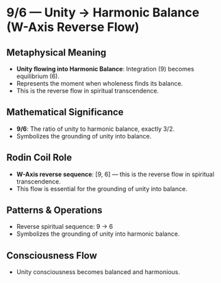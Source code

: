 # 9/6 — Unity → Harmonic Balance (W-Axis Reverse Flow)

## Metaphysical Meaning
- **Unity flowing into Harmonic Balance**: Integration (9) becomes equilibrium (6).
- Represents the moment when wholeness finds its balance.
- This is the reverse flow in spiritual transcendence.

## Mathematical Significance
- **9/6**: The ratio of unity to harmonic balance, exactly 3/2.
- Symbolizes the grounding of unity into balance.

## Rodin Coil Role
- **W-Axis reverse sequence**: [9, 6] — this is the reverse flow in spiritual transcendence.
- This flow is essential for the grounding of unity into balance.

## Patterns & Operations
- Reverse spiritual sequence: 9 → 6
- Symbolizes the grounding of unity into harmonic balance.

## Consciousness Flow
- Unity consciousness becomes balanced and harmonious. 